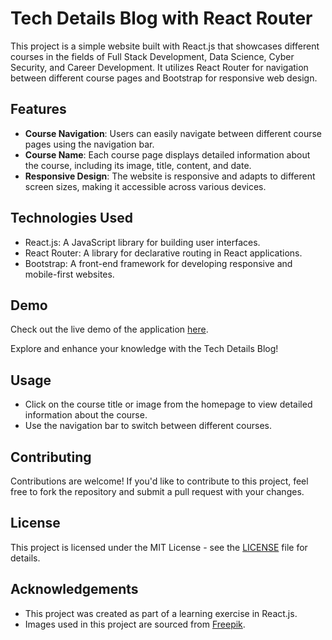 # Tech Details Blog with React Router

This project is a simple website built with React.js that showcases different courses in the fields of Full Stack Development, Data Science, Cyber Security, and Career Development. It utilizes React Router for navigation between different course pages and Bootstrap for responsive web design.


## Features

- **Course Navigation**: Users can easily navigate between different course pages using the navigation bar.
- **Course Name**: Each course page displays detailed information about the course, including its image, title, content, and date.
- **Responsive Design**: The website is responsive and adapts to different screen sizes, making it accessible across various devices.

## Technologies Used

- React.js: A JavaScript library for building user interfaces.
- React Router: A library for declarative routing in React applications.
- Bootstrap: A front-end framework for developing responsive and mobile-first websites.

## Demo

Check out the live demo of the application [here](https://react-router-blog-demo.netlify.app/).

Explore and enhance your knowledge with the Tech Details Blog!

## Usage

- Click on the course title or image from the homepage to view detailed information about the course.
- Use the navigation bar to switch between different courses.

## Contributing

Contributions are welcome! If you'd like to contribute to this project, feel free to fork the repository and submit a pull request with your changes.

## License

This project is licensed under the MIT License - see the [LICENSE](LICENSE) file for details.

## Acknowledgements

- This project was created as part of a learning exercise in React.js.
- Images used in this project are sourced from [Freepik](https://www.freepik.com/).